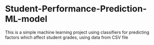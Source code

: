 # Student-Performance-Prediction-ML-model
This is a simple machine learning project using classifiers for predicting factors which affect student grades, using data from CSV file
